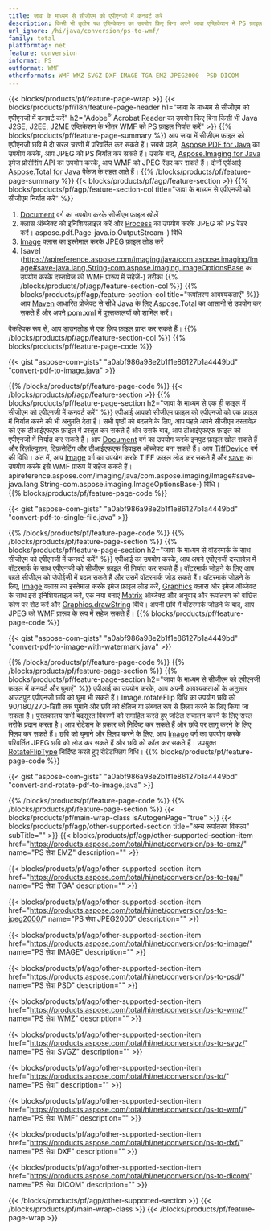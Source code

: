 ```yaml
---
title: जावा के माध्यम से सीजीएम को एपीएनजी में कनवर्ट करें
description: किसी भी तृतीय पक्ष एप्लिकेशन का उपयोग किए बिना अपने जावा एप्लिकेशन में PS फ़ाइल को WMF में निर्यात करें
url_ignore: /hi/java/conversion/ps-to-wmf/
family: total
platformtag: net
feature: conversion
informat: PS
outformat: WMF
otherformats: WMF WMZ SVGZ DXF IMAGE TGA EMZ JPEG2000  PSD DICOM
---
```

{{< blocks/products/pf/feature-page-wrap >}}
{{< blocks/products/pf/i18n/feature-page-header h1="जावा के माध्यम से सीजीएम को एपीएनजी में कनवर्ट करें" h2="Adobe<sup>&reg;</sup> Acrobat Reader का उपयोग किए बिना किसी भी Java J2SE, J2EE, J2ME एप्लिकेशन के भीतर WMF को PS फ़ाइल निर्यात करें" >}}
{{% blocks/products/pf/feature-page-summary %}}
आप जावा में सीजीएम फ़ाइल को एपीएनजी छवि में दो सरल चरणों में परिवर्तित कर सकते हैं। सबसे पहले, [Aspose.PDF for Java](https://products.aspose.com/pdf/java/) का उपयोग करके, आप JPEG को PS निर्यात कर सकते हैं। उसके बाद, [Aspose.Imaging for Java](https://products.aspose.com/imaging/java/) इमेज प्रोसेसिंग API का उपयोग करके, आप WMF को JPEG रेंडर कर सकते हैं। दोनों एपीआई [Aspose.Total for Java](https://products.aspose.com/total/java/) पैकेज के तहत आते हैं।
{{% /blocks/products/pf/feature-page-summary  %}}
{{< blocks/products/pf/agp/feature-section >}}
{{% blocks/products/pf/agp/feature-section-col title="जावा के माध्यम से एपीएनजी को सीजीएम निर्यात करें" %}}
1. [Document](https://apireference.aspose.com/pdf/java/com.aspose.pdf/Document) वर्ग का उपयोग करके सीजीएम फ़ाइल खोलें
2. क्लास ऑब्जेक्ट को इनिशियलाइज़ करें और [Process](https://apireference.aspose.com/pdf/java/com.aspose.pdf.devices/JpegDevice#process-com) का उपयोग करके JPEG को PS रेंडर करें। aspose.pdf.Page-java.io.OutputStream-) विधि
3. [Image](https://apireference.aspose.com/imaging/java/com.aspose.imaging/Image) क्लास का इस्तेमाल करके JPEG फ़ाइल लोड करें
4. [save](https://apireference.aspose.com/imaging/java/com.aspose.imaging/Image#save-java.lang.String-com.aspose.imaging.ImageOptionsBase का उपयोग करके दस्तावेज़ को WMF प्रारूप में सहेजें-) तरीका
{{% /blocks/products/pf/agp/feature-section-col %}}
{{% blocks/products/pf/agp/feature-section-col title="रूपांतरण आवश्यकताएँ" %}}
आप [Maven](https://repository.aspose.com/webapp/#/artifacts/browse/tree/General/repo/com/aspose/aspose-total) आधारित प्रोजेक्ट से सीधे Java के लिए Aspose.Total का आसानी से उपयोग कर सकते हैं और अपने pom.xml में पुस्तकालयों को शामिल करें।

वैकल्पिक रूप से, आप [डाउनलोड](https://downloads.aspose.com/total/java) से एक ज़िप फ़ाइल प्राप्त कर सकते हैं।
{{% /blocks/products/pf/agp/feature-section-col %}}
{{% blocks/products/pf/feature-page-code %}}

{{< gist "aspose-com-gists" "a0abf986a98e2b1f1e86127b1a4449bd" "convert-pdf-to-image.java" >}}


{{% /blocks/products/pf/feature-page-code %}}
{{< /blocks/products/pf/agp/feature-section >}}
{{% blocks/products/pf/feature-page-section  h2="जावा के माध्यम से एक ही फाइल में सीजीएम को एपीएनजी में कनवर्ट करें" %}}
एपीआई आपको सीजीएम फ़ाइल को एपीएनजी को एक फ़ाइल में निर्यात करने की भी अनुमति देता है। सभी पृष्ठों को बदलने के लिए, आप पहले अपने सीजीएम दस्तावेज़ को एक टीआईएफएफ फ़ाइल में प्रस्तुत कर सकते हैं और उसके बाद, आप टीआईएफएफ फ़ाइल को एपीएनजी में निर्यात कर सकते हैं। आप [Document](https://apireference.aspose.com/pdf/java/com.aspose.pdf/Document) वर्ग का उपयोग करके इनपुट फ़ाइल खोल सकते हैं और रिज़ॉल्यूशन, टिफ़सेटिंग और टीआईएफएफ डिवाइस ऑब्जेक्ट बना सकते हैं। आप [TiffDevice](https://apireference.aspose.com/pdf/java/com.aspose.pdf.devices/TiffDevice) वर्ग की विधि। अंत में, आप [Image](https://apireference.aspose.com/imaging/java/com.aspose.imaging/Image) वर्ग का उपयोग करके TIFF फ़ाइल लोड कर सकते हैं और [save](https://) का उपयोग करके इसे WMF प्रारूप में सहेज सकते हैं। apireference.aspose.com/imaging/java/com.aspose.imaging/Image#save-java.lang.String-com.aspose.imaging.ImageOptionsBase-) विधि।  
{{% blocks/products/pf/feature-page-code %}}

{{< gist "aspose-com-gists" "a0abf986a98e2b1f1e86127b1a4449bd" "convert-pdf-to-single-file.java" >}}

{{% /blocks/products/pf/feature-page-code  %}}
{{% /blocks/products/pf/feature-page-section %}}
{{% blocks/products/pf/feature-page-section  h2="जावा के माध्यम से वॉटरमार्क के साथ सीजीएम को एपीएनजी में कनवर्ट करें" %}}
एपीआई का उपयोग करके, आप अपने एपीएनजी दस्तावेज़ में वॉटरमार्क के साथ एपीएनजी को सीजीएम फ़ाइल भी निर्यात कर सकते हैं। वॉटरमार्क जोड़ने के लिए आप पहले सीजीएम को जेपीईजी में बदल सकते हैं और उसमें वॉटरमार्क जोड़ सकते हैं। वॉटरमार्क जोड़ने के लिए, [Image](https://apireference.aspose.com/imaging/java/com.aspose.imaging/Image) क्लास का इस्तेमाल करके इमेज फ़ाइल लोड करें, [Graphics](https://apireference.aspose.com/imaging/java/com.aspose.imaging/Graphics) क्लास और इमेज ऑब्जेक्ट के साथ इसे इनिशियलाइज़ करें, एक नया बनाएं [Matrix](https://apireference.aspose.com/imaging/java/com.aspose.imaging/Matrix) ऑब्जेक्ट और अनुवाद और रूपांतरण को वांछित कोण पर सेट करें और [Graphics.drawString](https://apireference.aspose.com/imaging/java/com.aspose.imaging/Graphics.drawString-java.lang.String-com.aspose.imaging.Font-com.aspose.imaging.Brush-float-float-) विधि। अपनी छवि में वॉटरमार्क जोड़ने के बाद, आप JPEG को WMF प्रारूप के रूप में सहेज सकते हैं। 
{{% blocks/products/pf/feature-page-code %}}

{{< gist "aspose-com-gists" "a0abf986a98e2b1f1e86127b1a4449bd" "convert-pdf-to-image-with-watermark.java" >}}

{{% /blocks/products/pf/feature-page-code  %}}
{{% /blocks/products/pf/feature-page-section %}}
{{% blocks/products/pf/feature-page-section  h2="जावा के माध्यम से सीजीएम को एपीएनजी फ़ाइल में कनवर्ट और घुमाएं" %}}
एपीआई का उपयोग करके, आप अपनी आवश्यकताओं के अनुसार आउटपुट एपीएनजी छवि को घुमा भी सकते हैं। Image.rotateFlip विधि का उपयोग छवि को 90/180/270-डिग्री तक घुमाने और छवि को क्षैतिज या लंबवत रूप से फ़्लिप करने के लिए किया जा सकता है। पुस्तकालय सभी बदसूरत विवरणों को समाहित करते हुए जटिल संचालन करने के लिए सरल तरीके प्रदान करता है। आप रोटेशन के प्रकार को निर्दिष्ट कर सकते हैं और छवि पर लागू करने के लिए फ्लिप कर सकते हैं। छवि को घुमाने और फ़्लिप करने के लिए, आप [Image](https://apireference.aspose.com/imaging/java/com.aspose.imaging/Image) वर्ग का उपयोग करके परिवर्तित JPEG छवि को लोड कर सकते हैं और छवि को कॉल कर सकते हैं। उपयुक्त [RotateFlipType](https://apireference.aspose.com/imaging/java/com.aspose.imaging/RotateFlipType) निर्दिष्ट करते हुए रोटेटफ्लिप विधि। 
{{% blocks/products/pf/feature-page-code %}}

{{< gist "aspose-com-gists" "a0abf986a98e2b1f1e86127b1a4449bd" "convert-and-rotate-pdf-to-image.java" >}}

{{% /blocks/products/pf/feature-page-code  %}}
{{% /blocks/products/pf/feature-page-section %}}
{{< blocks/products/pf/main-wrap-class isAutogenPage="true" >}}
{{< blocks/products/pf/agp/other-supported-section title="अन्य रूपांतरण विकल्प" subTitle="" >}}
{{< blocks/products/pf/agp/other-supported-section-item href="https://products.aspose.com/total/hi/net/conversion/ps-to-emz/" name="PS सेवा EMZ" description="" >}}

{{< blocks/products/pf/agp/other-supported-section-item href="https://products.aspose.com/total/hi/net/conversion/ps-to-tga/" name="PS सेवा TGA" description="" >}}

{{< blocks/products/pf/agp/other-supported-section-item href="https://products.aspose.com/total/hi/net/conversion/ps-to-jpeg2000/" name="PS सेवा JPEG2000" description="" >}}

{{< blocks/products/pf/agp/other-supported-section-item href="https://products.aspose.com/total/hi/net/conversion/ps-to-image/" name="PS सेवा IMAGE" description="" >}}

{{< blocks/products/pf/agp/other-supported-section-item href="https://products.aspose.com/total/hi/net/conversion/ps-to-psd/" name="PS सेवा PSD" description="" >}}

{{< blocks/products/pf/agp/other-supported-section-item href="https://products.aspose.com/total/hi/net/conversion/ps-to-wmz/" name="PS सेवा WMZ" description="" >}}

{{< blocks/products/pf/agp/other-supported-section-item href="https://products.aspose.com/total/hi/net/conversion/ps-to-svgz/" name="PS सेवा SVGZ" description="" >}}

{{< blocks/products/pf/agp/other-supported-section-item href="https://products.aspose.com/total/hi/net/conversion/ps-to/" name="PS सेवा" description="" >}}

{{< blocks/products/pf/agp/other-supported-section-item href="https://products.aspose.com/total/hi/net/conversion/ps-to-wmf/" name="PS सेवा WMF" description="" >}}

{{< blocks/products/pf/agp/other-supported-section-item href="https://products.aspose.com/total/hi/net/conversion/ps-to-dxf/" name="PS सेवा DXF" description="" >}}

{{< blocks/products/pf/agp/other-supported-section-item href="https://products.aspose.com/total/hi/net/conversion/ps-to-dicom/" name="PS सेवा DICOM" description="" >}}


{{< /blocks/products/pf/agp/other-supported-section >}}
{{< /blocks/products/pf/main-wrap-class >}}
{{< /blocks/products/pf/feature-page-wrap >}}